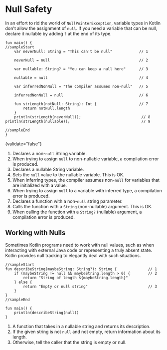 # Null Safety

In an effort to rid the world of `NullPointerException`, variable types in Kotlin don't allow the assignment of `null`. If you need a variable that can be null, declare it nullable by adding `?` at the end of its type.

```run-kotlin
fun main() {
//sampleStart
    var neverNull: String = "This can't be null"            // 1
    
    neverNull = null                                        // 2
    
    var nullable: String? = "You can keep a null here"      // 3
    
    nullable = null                                         // 4
    
    var inferredNonNull = "The compiler assumes non-null"   // 5
    
    inferredNonNull = null                                  // 6
    
    fun strLength(notNull: String): Int {                   // 7
        return notNull.length
    }
    println(strLength(neverNull));                           // 8
println(strLength(nullable));                                // 9
                                      
//sampleEnd
}
```
{validate="false"}

1. Declares a non-`null` String variable.
2. When trying to assign `null` to non-nullable variable, a compilation error is produced. 
3. Declares a nullable String variable.
4. Sets the `null` value to the nullable variable. This is OK.
5. When inferring types, the compiler assumes non-`null` for variables that are initialized with a value.
6. When trying to assign `null` to a variable with inferred type, a compilation error is produced.
7. Declares a function with a non-`null` string parameter.
8. Calls the function with a `String` (non-nullable) argument. This is OK.
9. When calling the function with a `String?` (nullable) argument, a compilation error is produced.

## Working with Nulls

Sometimes Kotlin programs need to work with null values, such as when interacting with external Java code or
representing a truly absent state. Kotlin provides null tracking to elegantly deal with such situations.

```run-kotlin
//sampleStart
fun describeString(maybeString: String?): String {              // 1
    if (maybeString != null && maybeString.length > 0) {        // 2
        return "String of length ${maybeString.length}"
    } else {
        return "Empty or null string"                           // 3
    }
}
//sampleEnd

fun main() {
    println(describeString(null))
}
```

1. A function that takes in a nullable string and returns its description.
2. If the given string is not `null` and not empty, return information about its length.
3. Otherwise, tell the caller that the string is empty or null.

    
    
